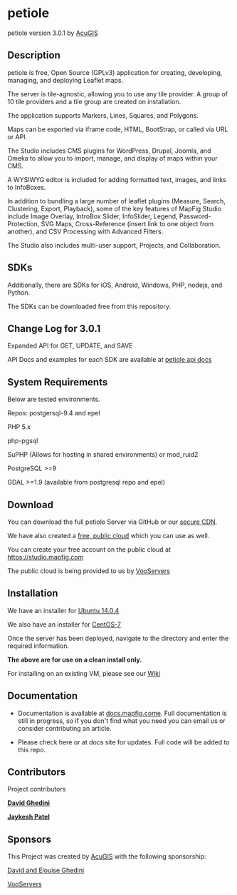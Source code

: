# petiole

petiole version 3.0.1  by <a href="https://www.acugis.com" target="_blank">AcuGIS</a>

## Description

petiole is free, Open Source (GPLv3) application for creating, developing, managing, and deploying Leaflet maps.

The server is tile-agnostic, allowing you to use any tile provider.  A group of 10 tile providers and a tile group are created on installation.

The application supports Markers, Lines, Squares, and Polygons.

Maps can be exported via iframe code, HTML, BootStrap, or called via URL or API.

The Studio includes CMS plugins for WordPress, Drupal, Joomla, and Omeka to allow you to import, manage, and display of maps within your CMS.

A WYSIWYG editor is included for adding formatted text, images, and links to InfoBoxes. 

In addition to bundling a large number of leaflet plugins (Measure, Search, Clustering, Export, Playback), some of the key features of MapFig Studio include Image Overlay, IntroBox Slider, InfoSlider, Legend, Password-Protection, SVG Maps, Cross-Reference (insert link to one object from another), and CSV Processing with Advanced Filters. 

The Studio also includes multi-user support, Projects, and Collaboration.

## SDKs

Additionally, there are SDKs for iOS, Android, Windows, PHP, nodejs, and Python.

The SDKs can be downloaded free from this repository.

## Change Log for 3.0.1

Expanded API for GET, UPDATE, and SAVE

API Docs and examples for each SDK are available at <a href="http://petiole.org/api/" target="_blank">petiole api docs</a>


## System Requirements

Below are tested environments. 

Repos: postgersql-9.4 and epel

PHP 5.x

php-pgsql

SuPHP (Allows for hosting in shared environments) or mod_ruid2 

PostgreSQL >=9 

GDAL >=1.9 (available from postgresql repo and epel)

## Download

You can download the full petiole Server via GitHub or our <a href="https://cdn.acugis.com/petiole/v301/petiole.zip"> secure CDN</a>.

We have also created a <a href="https://studio.mapfig.com" target="_blank">free, public cloud</a> which you can use as well.

You can create your free account on the public cloud at <a href="https://studio.mapfig.com" target="_blank"> https://studio.mapfig.com</a>

The public cloud is being provided to us by <a href="https://www.vooservers.com/" target="_blank">VooServers</a>

## Installation

We have an installer for <a href="https://github.com/MapFig/Ubuntu-14-Installer" target="_blank">Ubuntu 14.0.4</a>

We also have an installer for <a href="#" target="_blank">CentOS-7</a>

Once the server has been deployed, navigate to the directory and enter the required information.

**The above are for use on a clean install only.**

For installing on an existing VM, please see our <a href="https://github.com/MapFig/MapFig-Studio/wiki/Quick-Start-to-Installing-MapFig-Studio-on-CentOS-6" target="_blank">Wiki</a>


## Documentation

  - Documentation is available at <a href="http://docs.mapfig.com/" target="_blank">docs.mapfig.come</a>. Full documentation is still in progress, so if you don't find what you need you can email us or consider contributing an article.

  - Please check here or at docs site for updates. Full code will be added to this repo.
  

## Contributors

Project contributors

**[David Ghedini](https://github.com/DavidGhedini)**

**[Jaykesh Patel](https://github.com/pateljaykesh)**  

## Sponsors

This Project was created by <a href="https://www.acugis.com" target="_blank">AcuGIS</a> with the following sponsorship:

<a href="http://www.davidghedini.com/" target="_blank">David and Elouise Ghedini</a>

<a href="https://www.vooservers.com/" target="_blank">VooServers</a> 

